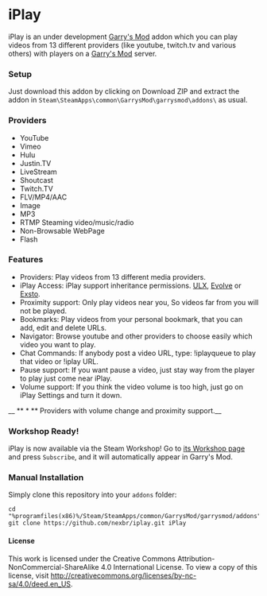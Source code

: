 iPlay
========================
iPlay is an under development [Garry's Mod][] addon which you can play videos from 13 different providers (like youtube, twitch.tv and various others) with players on a [Garry's Mod][] server.

### Setup

Just download this addon by clicking on Download ZIP and extract the addon in ````Steam\SteamApps\common\GarrysMod\garrysmod\addons\```` as usual.

### Providers

* YouTube 
* Vimeo
* Hulu
* Justin.TV
* LiveStream
* Shoutcast
* Twitch.TV
* FLV/MP4/AAC
* Image
* MP3
* RTMP Steaming video/music/radio
* Non-Browsable WebPage
* Flash

### Features
* Providers: Play videos from 13 different media providers.
* iPlay Access: iPlay support inheritance permissions. [ULX][], [Evolve][] or [Exsto][].
* Proximity support: Only play videos near you, So videos far from you will not be played.
* Bookmarks: Play videos from your personal bookmark, that you can add, edit and delete URLs.
* Navigator: Browse youtube and other providers to choose easily which video you want to play.
* Chat Commands: If anybody post a video URL, type: !iplayqueue to play that video or !iplay URL.
* Pause support: If you want pause a video, just stay way from the player to play just come near iPlay.
* Volume support: If you think the video volume is too high, just go on iPlay Settings and turn it down.

__ ** * **  Providers with volume change and proximity support.__

### Workshop Ready!

iPlay is now available via the Steam Workshop! Go to [its Workshop page][workshop] and press `Subscribe`, and it will automatically appear in Garry's Mod.

### Manual Installation

Simply clone this repository into your `addons` folder:

    cd "%programfiles(x86)%/Steam/SteamApps/common/GarrysMod/garrysmod/addons"
    git clone https://github.com/nexbr/iplay.git iPlay

#### License

This work is licensed under the Creative Commons Attribution-NonCommercial-ShareAlike 4.0 International License.
To view a copy of this license, visit http://creativecommons.org/licenses/by-nc-sa/4.0/deed.en_US.

[Garry's Mod]: <http://garrysmod.com/>
[workshop]: <http://steamcommunity.com/sharedfiles/filedetails/?id=XXXX>
[ULX]: <https://github.com/Nayruden/Ulysses>
[Evolve]: <https://github.com/Xandaros/evolve>
[Exsto]: <https://github.com/prefanatic/exsto>